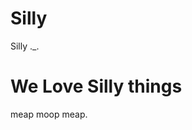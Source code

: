 # Silly
Silly ._.
<!DOCTYPE html>
<html>
<body>

<h1>We Love Silly things</h1>
<p>meap moop meap.</p>

</body>
</html>
